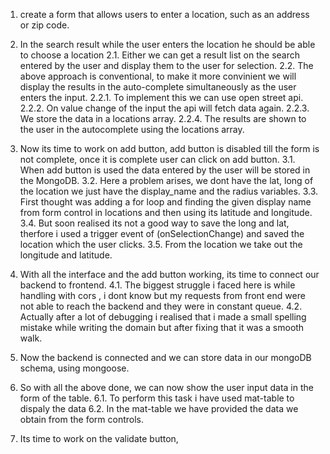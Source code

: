 1. create a form that allows users to enter a location, such as an address or zip code.
2. In the search result while the user enters the location he should be able to choose a location
    2.1. Either we can get a result list on the search entered by the user and display them to the user for  selection.
    2.2. The above approach is conventional, to make it more convinient we will display the results in the auto-complete simultaneously as the user enters the input.
        2.2.1. To implement this we can use open street api.
        2.2.2. On value change of the input the api will fetch data again.
        2.2.3. We store the data in a locations array.
        2.2.4. The results are shown to the user in the autocomplete using the
        locations array.

3. Now its time to work on add button, add button is disabled till the form is not complete, once it is complete user can click on add button.
    3.1. When add button is used the data entered by the user will be stored in the MongoDB.
    3.2. Here a problem arises, we dont have the lat, long of the location we just have the display_name and the radius variables.
    3.3. First thought was adding  a for loop and finding the given display name from form control in locations and then using its latitude and longitude.
    3.4. But soon realised its not a good way to save the long and lat, therfore i used a trigger event of (onSelectionChange) and saved the location which the user clicks.
    3.5. From the location we take out the longitude and latitude.

4. With all the interface and the add button working, its time to connect our backend to frontend.
    4.1. The biggest struggle i faced here is while handling with cors , i dont know but  my requests from front end were not able to reach the backend and they were in constant queue.
    4.2. Actually after a lot of debugging i realised that i made a small spelling mistake while writing the domain but after fixing that it was a smooth walk.

5. Now the backend is connected and we can store data in our mongoDB schema, using mongoose.

6. So with all the above done, we can now show the user input data in the form of the table.
    6.1. To perform this task i have used mat-table to dispaly the data
    6.2. In the mat-table we have provided the data we obtain from the form controls.

7. Its time to work on the validate button,

